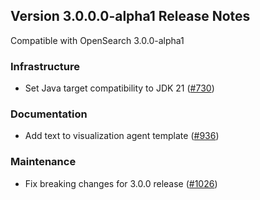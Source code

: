 ## Version 3.0.0.0-alpha1 Release Notes

Compatible with OpenSearch 3.0.0-alpha1

### Infrastructure
- Set Java target compatibility to JDK 21 ([#730](https://github.com/opensearch-project/flow-framework/pull/730))

### Documentation
- Add text to visualization agent template ([#936](https://github.com/opensearch-project/flow-framework/pull/936))

### Maintenance
- Fix breaking changes for 3.0.0 release ([#1026](https://github.com/opensearch-project/flow-framework/pull/1026))